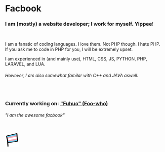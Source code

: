 <html>
  <body>
    <h1>Facbook</h1>
    <h3>I am (mostly) a website developer; I work for myself. Yippee!</h3>
    <br>
    <p>I am a fanatic of coding languages. I love them. Not PHP though. I hate PHP. If you ask me to code in PHP for you, I will be extremely upset.</p>
    <p>I am experienced in (and mainly use), HTML, CSS, JS, PYTHON, PHP, LARAVEL, and LUA.</p>
    <h6>However, I am also somewhat familar with C++ and JAVA aswell.</h6>
    <br>
    <h3>Currently working on: <a href="#" title="Codename">"Fuhuo" (Foo-who)</a></h3>
     <h6><i>"i am the awesome facbook"</i></h6>
    <br>
    <img src="transgenderflag.png" alt="Transgender flag">
  </body>
</html>
